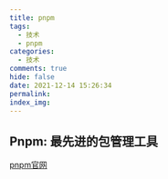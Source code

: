 ```yaml
---
title: pnpm
tags:
  - 技术
  - pnpm
categories:
  - 技术
comments: true
hide: false
date: 2021-12-14 15:26:34
permalink:
index_img:
---
```


## Pnpm: 最先进的包管理工具

[pnpm官网](https://pnpm.io/zh/)
